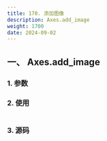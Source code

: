 ```yaml
---
title: 170. 添加图像
description: Axes.add_image
weight: 1700
date: 2024-09-02
---
```

<style>
th, td {
  border: 1px solid rgb(190, 190, 190);
}
</style>


## 一、 Axes.add_image


### 1. 参数




### 2. 使用



```python


```


### 3. 源码
```python

```




